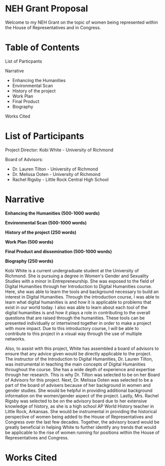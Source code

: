 # NEH Grant Proposal

Welcome to my NEH Grant on the topic of women being represented within the House of Representatives and in Congress.

# Table of Contents

List of Particpants

Narrative
  - Enhancing the Humanities
  - Environmental Scan
  - History of the project
  - Work Plan
  - Final Product
  - Biography 
  
 Works Cited 
 
# List of Participants

Project Director: Kobi White - University of Richmond

Board of Advisors: 
  - Dr. Lauren Tilton - University of Richmond
  - Dr. Melissa Ooten - University of Richmond
  - Rachel Rigsby - Little Rock Central High School
  

# Narrative 

**Enhancing the Humanities (500-1000 words)**

**Environmental Scan (500-1000 words)**

**History of the project (250 words)**

**Work Plan (500 words)**

**Final Product and dissemination (500-1000 words)**

**Biography (250 words)**

Kobi White is a current undergraduate student at the University of Richmond. She is pursuing a degree in Women's Gender and Sexuality 
Studies with a minor in Entrepreneurship. She was exposed to the field of Digital Humanities through her Introduction to Digital 
Humanities course. Here, she was able to learn the tools and background necessary to build an interest in Digital Humanities. Through 
the introduction course, I was able to learn what digital humanities is and how it is applicable to problems that exist in our world 
today. I also was able to learn about each tool of the digital humanities is and how it plays a role in contributing to the overall 
questions that are raised through the humanities. These tools can be presented individually or intertwined together in order to make a 
project with more impact. Due to this introductory course, I will be able to contribute to this project in a visual way through the use of multiple networks. 

Also, to assist with this project, White has assembled a board of advisors to ensure that any advice given would be directly applicable to the project. The instructor of the Introduction to Digital Humanities, Dr. Lauren Tilton, was instrumental in teaching the main concepts of Digital Humanities throughout the course. She has a wide depth of experience and expertise through her research. This is why Dr. Tilton was selected to be on her Board of Advisors for this project. Next, Dr. Melissa Ooten was selected to be a part of the board of advisers because of her background in women and gender studies. She would be helpful in providing additional background information on the women/gender aspect of the project. Lastly, Mrs. Rachel Rigsby was selected to be on the advisory board due to her extensive knowledge of history, as she is a high school AP World History teacher in Little Rock, Arkansas. She would be instrumental in providing the historical perspective of women being added to the House of Representatives and Congress over the last few decades. Together, the advisory board would be greatly beneficial in helping White to further identify any trends that would be applicable to the rise of women running for positions within the House of Representatives and Congress. 

# Works Cited
